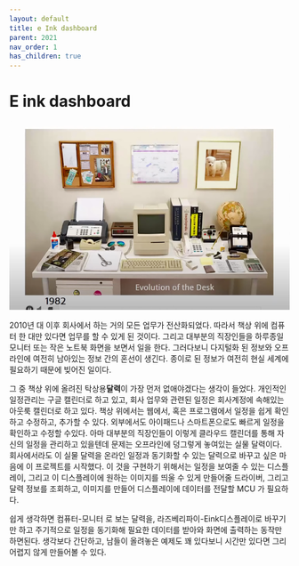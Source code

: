 ```yaml
---
layout: default
title: e Ink dashboard
parent: 2021
nav_order: 1
has_children: true
---
```


# E ink dashboard

![과거의 책상][image-1]

2010년 대 이후 회사에서 하는 거의 모든 업무가 전산화되었다. 따라서 책상 위에 컴퓨터 한 대만 있다면 업무를 할 수 있게 된 것이다. 그리고 대부분의 직장인들을 하루종일 모니터 또는 작은 노트북 화면을 보면서 일을 한다. 그러다보니 다지털화 된 정보와 오프라인에 여전히 남아있는 정보 간의 혼선이 생긴다. 종이로 된 정보가 여전히 현실 세계에 필요하기 때문에 빚어진 일이다. 


그 중 책상 위에 올려진 탁상용**달력**이 가장 먼저 없애야겠다는 생각이 들었다. 개인적인 일정관리는 구글 캘린더로 하고 있고, 회사 업무와 관련된 일정은 회사계정에 속해있는 아웃룩 캘린더로 하고 있다. 책상 위에서는 웹에서, 혹은 프로그램에서 일정을 쉽게 확인하고 수정하고, 추가할 수 있다. 외부에서도 아이패드나 스마트폰으로도 빠르게 일정을 확인하고 수정할 수있다. 아마 대부분의 직장인들이 이렇게 클라우드 캘린더를 통해 자신의 일정을 관리하고 있을텐데 문제는 오프라인에 덩그렇게 놓여있는 실물 달력이다. 회사에서라도 이 실물 달력을 온라인 일정과 동기화할 수 있는 달력으로 바꾸고 싶은 마음에 이 프로젝트를 시작했다. 이 것을 구현하기 위해서는 일정을 보여줄 수 있는 디스플레이, 그리고 이 디스플레이에 원하는 이미지를 띄울 수 있게 만들어줄 드라이버, 그리고 달력 정보를 조회하고, 이미지를 만들어 디스플레이에 데이터를 전달할 MCU 가 필요하다.

쉽게 생각하면 컴퓨터-모니터 로 보는 달력을, 라즈베리파이-Eink디스플레이로 바꾸기만 하고 주기적으로 일정을 동기화해 필요한 데이터를 받아와 화면에 출력하는 동작만 하면된다. 생각보다 간단하고, 남들이 올려놓은 예제도 꽤 있다보니 시간만 있다면 그리 어렵지 않게 만들어볼 수 있다.

[image-1]:	desk.png
